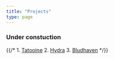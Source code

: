 ```yaml
---
title: "Projects"
type: page
---
```



### Under constuction
{{/* 1. [Tatooine](/projects/tatooine/) 2. [Hydra](/projects/hydra/) 3. [Bludhaven](/projects/bludhaven/) */}}
